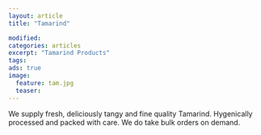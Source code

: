 ```yaml
---
layout: article
title: "Tamarind"

modified:
categories: articles
excerpt: "Tamarind Products"
tags: 
ads: true
image: 
  feature: tam.jpg
  teaser:
---
```


We supply fresh, deliciously tangy and fine quality  Tamarind. Hygenically processed and packed with care. We do take bulk orders on demand.
